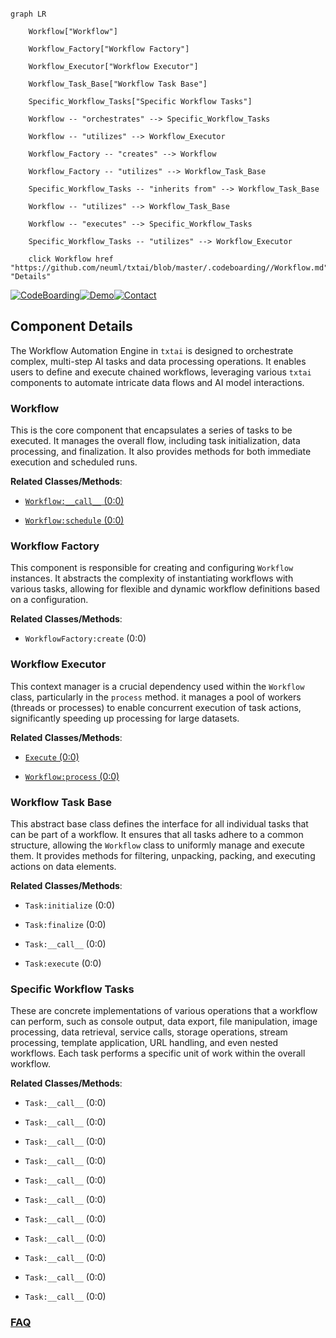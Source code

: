 ```mermaid

graph LR

    Workflow["Workflow"]

    Workflow_Factory["Workflow Factory"]

    Workflow_Executor["Workflow Executor"]

    Workflow_Task_Base["Workflow Task Base"]

    Specific_Workflow_Tasks["Specific Workflow Tasks"]

    Workflow -- "orchestrates" --> Specific_Workflow_Tasks

    Workflow -- "utilizes" --> Workflow_Executor

    Workflow_Factory -- "creates" --> Workflow

    Workflow_Factory -- "utilizes" --> Workflow_Task_Base

    Specific_Workflow_Tasks -- "inherits from" --> Workflow_Task_Base

    Workflow -- "utilizes" --> Workflow_Task_Base

    Workflow -- "executes" --> Specific_Workflow_Tasks

    Specific_Workflow_Tasks -- "utilizes" --> Workflow_Executor

    click Workflow href "https://github.com/neuml/txtai/blob/master/.codeboarding//Workflow.md" "Details"

```

[![CodeBoarding](https://img.shields.io/badge/Generated%20by-CodeBoarding-9cf?style=flat-square)](https://github.com/CodeBoarding/GeneratedOnBoardings)[![Demo](https://img.shields.io/badge/Try%20our-Demo-blue?style=flat-square)](https://www.codeboarding.org/demo)[![Contact](https://img.shields.io/badge/Contact%20us%20-%20contact@codeboarding.org-lightgrey?style=flat-square)](mailto:contact@codeboarding.org)



## Component Details



The Workflow Automation Engine in `txtai` is designed to orchestrate complex, multi-step AI tasks and data processing operations. It enables users to define and execute chained workflows, leveraging various `txtai` components to automate intricate data flows and AI model interactions.



### Workflow

This is the core component that encapsulates a series of tasks to be executed. It manages the overall flow, including task initialization, data processing, and finalization. It also provides methods for both immediate execution and scheduled runs.





**Related Classes/Methods**:



- <a href="https://github.com/neuml/txtai/blob/master/docker/aws/workflow.py#L0-L0" target="_blank" rel="noopener noreferrer">`Workflow:__call__` (0:0)</a>

- <a href="https://github.com/neuml/txtai/blob/master/docker/aws/workflow.py#L0-L0" target="_blank" rel="noopener noreferrer">`Workflow:schedule` (0:0)</a>





### Workflow Factory

This component is responsible for creating and configuring `Workflow` instances. It abstracts the complexity of instantiating workflows with various tasks, allowing for flexible and dynamic workflow definitions based on a configuration.





**Related Classes/Methods**:



- `WorkflowFactory:create` (0:0)





### Workflow Executor

This context manager is a crucial dependency used within the `Workflow` class, particularly in the `process` method. it manages a pool of workers (threads or processes) to enable concurrent execution of task actions, significantly speeding up processing for large datasets.





**Related Classes/Methods**:



- <a href="https://github.com/neuml/txtai/blob/master/src/python/txtai/workflow/execute.py#L0-L0" target="_blank" rel="noopener noreferrer">`Execute` (0:0)</a>

- <a href="https://github.com/neuml/txtai/blob/master/docker/aws/workflow.py#L0-L0" target="_blank" rel="noopener noreferrer">`Workflow:process` (0:0)</a>





### Workflow Task Base

This abstract base class defines the interface for all individual tasks that can be part of a workflow. It ensures that all tasks adhere to a common structure, allowing the `Workflow` class to uniformly manage and execute them. It provides methods for filtering, unpacking, packing, and executing actions on data elements.





**Related Classes/Methods**:



- `Task:initialize` (0:0)

- `Task:finalize` (0:0)

- `Task:__call__` (0:0)

- `Task:execute` (0:0)





### Specific Workflow Tasks

These are concrete implementations of various operations that a workflow can perform, such as console output, data export, file manipulation, image processing, data retrieval, service calls, storage operations, stream processing, template application, URL handling, and even nested workflows. Each task performs a specific unit of work within the overall workflow.





**Related Classes/Methods**:



- `Task:__call__` (0:0)

- `Task:__call__` (0:0)

- `Task:__call__` (0:0)

- `Task:__call__` (0:0)

- `Task:__call__` (0:0)

- `Task:__call__` (0:0)

- `Task:__call__` (0:0)

- `Task:__call__` (0:0)

- `Task:__call__` (0:0)

- `Task:__call__` (0:0)

- `Task:__call__` (0:0)









### [FAQ](https://github.com/CodeBoarding/GeneratedOnBoardings/tree/main?tab=readme-ov-file#faq)